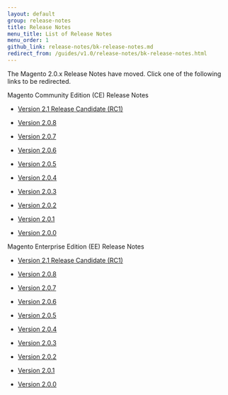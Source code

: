 ```yaml
---
layout: default
group: release-notes
title: Release Notes
menu_title: List of Release Notes
menu_order: 1
github_link: release-notes/bk-release-notes.md
redirect_from: /guides/v1.0/release-notes/bk-release-notes.html
---
```


The Magento 2.0.x Release Notes have moved. Click one of the following links to be redirected.


Magento Community Edition (CE) Release Notes

*  <a href="{{ site.gdeurl }}release-notes/ReleaseNotes2.1_RC1CE.html" target="_blank">Version 2.1 Release Candidate (RC1)</a>

*  <a href="{{ site.gdeurl }}release-notes/ReleaseNotes2.0.8CE.html" target="_blank">Version 2.0.8</a>


*  <a href="{{ site.gdeurl }}release-notes/ReleaseNotes2.0.7CE.html" target="_blank">Version 2.0.7</a>


*  <a href="{{ site.gdeurl }}release-notes/ReleaseNotes2.0.6CE.html" target="_blank">Version 2.0.6</a>

*  <a href="{{ site.gdeurl }}release-notes/ReleaseNotes2.0.5CE.html" target="_blank">Version 2.0.5</a>

*   <a href="{{ site.gdeurl }}release-notes/ReleaseNotes2.0.4CE.html" target="_blank">Version 2.0.4</a>

*   <a href="{{ site.gdeurl }}release-notes/ReleaseNotes2.0.3CE.html" target="_blank">Version 2.0.3</a>

*   <a href="http://docs.magento.com/m2/ce/user_guide/magento/release-notes-ce-2.0.2.html" target="_blank">Version 2.0.2</a>

*   <a href="http://docs.magento.com/m2/ce/user_guide/magento/release-notes-ce-2.0.1.html" target="_blank">Version 2.0.1</a>

*   <a href="http://docs.magento.com/m2/ce/user_guide/magento/release-notes-ce-2.0.html" target="_blank">Version 2.0.0</a>



Magento Enterprise Edition (EE) Release Notes

*  <a href="{{ site.gdeurl }}release-notes/ReleaseNotes2.1_RC1EE.html" target="_blank">Version 2.1 Release Candidate (RC1)</a>

*   <a href="{{ site.gdeurl }}release-notes/ReleaseNotes2.0.8EE.html" target="_blank">Version 2.0.8</a>


*   <a href="{{ site.gdeurl }}release-notes/ReleaseNotes2.0.7EE.html" target="_blank">Version 2.0.7</a>


*   <a href="{{ site.gdeurl }}release-notes/ReleaseNotes2.0.6EE.html" target="_blank">Version 2.0.6</a>


*   <a href="{{ site.gdeurl }}release-notes/ReleaseNotes2.0.5EE.html" target="_blank">Version 2.0.5</a>

*   <a href="{{ site.gdeurl }}release-notes/ReleaseNotes2.0.4EE.html" target="_blank">Version 2.0.4</a>

*   <a href="{{ site.gdeurl }}release-notes/ReleaseNotes2.0.3EE.html" target="_blank">Version 2.0.3</a>

*   <a href="http://docs.magento.com/m2/ee/user_guide/magento/release-notes-ee-2.0.2.html" target="_blank">Version 2.0.2</a>

*   <a href="http://docs.magento.com/m2/ee/user_guide/magento/release-notes-ee-2.0.1.html" target="_blank">Version 2.0.1</a>


*   <a href="http://docs.magento.com/m2/ee/user_guide/magento/release-notes-ee-2.0.html" target="_blank">Version 2.0.0</a>



